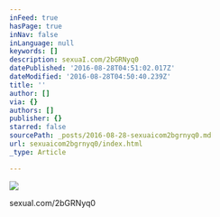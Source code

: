 ```yaml
---
inFeed: true
hasPage: true
inNav: false
inLanguage: null
keywords: []
description: sexuaI.com/2bGRNyq0
datePublished: '2016-08-28T04:51:02.017Z'
dateModified: '2016-08-28T04:50:40.239Z'
title: ''
author: []
via: {}
authors: []
publisher: {}
starred: false
sourcePath: _posts/2016-08-28-sexuaicom2bgrnyq0.md
url: sexuaicom2bgrnyq0/index.html
_type: Article

---
```

![](https://the-grid-user-content.s3-us-west-2.amazonaws.com/33eee7e7-a740-4077-af1e-1dd89bcef6ea.jpg)

sexuaI.com/2bGRNyq0